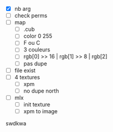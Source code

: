 - [x] nb arg
- [ ] check perms
- [ ] map
	 - [ ] .cub
	 - [ ] color 0 255
	 - [ ] F ou C 
	 - [ ] 3 couleurs
	 - [ ] rgb[0] >> 16 | rgb[1] >> 8 | rgb[2]
	 - [ ] pas dupe
 - [ ] file exist
 - [ ] 4 textures
	 - [ ] xpm
	 - [ ] no dupe north
- [ ] mlx
	- [ ] init texture
	- [ ] xpm to image

swdkwa